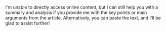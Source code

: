 I'm unable to directly access online content, but I can still help you with a summary and analysis if you provide me with the key points or main arguments from the article. Alternatively, you can paste the text, and I'll be glad to assist further!